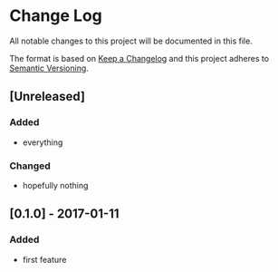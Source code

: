 # Change Log
All notable changes to this project will be documented in this file.

The format is based on [Keep a Changelog](http://keepachangelog.com/)
and this project adheres to [Semantic Versioning](http://semver.org/).

## [Unreleased]
### Added
- everything

### Changed
- hopefully nothing

## [0.1.0] - 2017-01-11
### Added
- first feature
